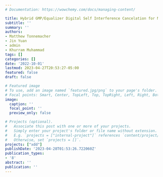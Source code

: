 ```yaml
---
# Documentation: https://wowchemy.com/docs/managing-content/

title: Hybrid GMP/Equalizer Digital Self Interference Cancelation for MIMO Transmitters
subtitle: ''
summary: ''
authors:
- Matthew Tonnemacher
- Jin Yuan
- admin
- Khurram Muhammad
tags: []
categories: []
date: '2022-10-01'
lastmod: 2023-04-27T20:53:27-05:00
featured: false
draft: false

# Featured image
# To use, add an image named `featured.jpg/png` to your page's folder.
# Focal points: Smart, Center, TopLeft, Top, TopRight, Left, Right, BottomLeft, Bottom, BottomRight.
image:
  caption: ''
  focal_point: ''
  preview_only: false

# Projects (optional).
#   Associate this post with one or more of your projects.
#   Simply enter your project's folder or file name without extension.
#   E.g. `projects = ["internal-project"]` references `content/project/deep-learning/index.md`.
#   Otherwise, set `projects = []`.
projects: ["xdd"]
publishDate: '2023-04-28T01:53:26.722060Z'
publication_types:
- '8'
abstract: ''
publication: ''
---
```

